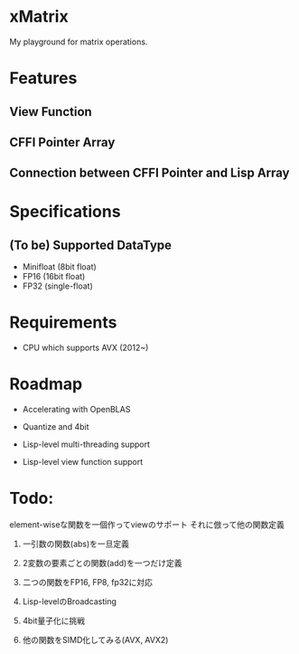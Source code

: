 
# xMatrix

My playground for matrix operations.

# Features

## View Function

## CFFI Pointer Array

## Connection between CFFI Pointer and Lisp Array

# Specifications

## (To be) Supported DataType

- Minifloat (8bit float)
- FP16 (16bit float)
- FP32 (single-float)

# Requirements

- CPU which supports AVX (2012~)

# Roadmap

- Accelerating with OpenBLAS

- Quantize and 4bit

- Lisp-level multi-threading support

- Lisp-level view function support


# Todo:

element-wiseな関数を一個作ってviewのサポート
それに倣って他の関数定義

1. 一引数の関数(abs)を一旦定義

2. 2変数の要素ごとの関数(add)を一つだけ定義

3. 二つの関数をFP16, FP8, fp32に対応

4. Lisp-levelのBroadcasting

5. 4bit量子化に挑戦

6. 他の関数をSIMD化してみる(AVX, AVX2)

